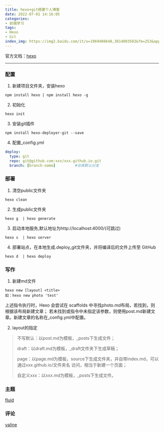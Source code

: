 ```yaml
---
title: hexo+git搭建个人博客
date: 2022-07-01 14:16:05
categories:
- 前端学习
tags:
- Hexo
- Git
index_img: https://img2.baidu.com/it/u=1969408648,3814003583&fm=253&app=138&size=w931&n=0&f=JPEG&fmt=auto?sec=1657731600&t=e24c64adf1ac37cadc237a70fc3ee967
---
```

官方文档：[hexo](https://hexo.io/zh-cn/)

---

### 配置
1. 新建项目文件夹，安装hexo
```
npm install hexo | npm install hexo -g
```

2. 初始化
```
hexo init
```

3. 安装git插件
```
npm install hexo-deployer-git --save
```

4. 配置_config.yml
```yml
deploy:
  type: git
  repo: git@github.com:xxx/xxx.github.io.git 
  branch: [branch-name]         #仓库默认分支
```

### 部署
1. 清空public文件夹
```
hexo clean                
```

2. 生成public文件夹
```
hexo g  | hexo generate   
```

3. 启动本地服务,默认地址为http://localhost:4000/(可跳过)
```
hexo s  | hexo server 
```

4. 部署站点，在本地生成.deploy_git文件夹，并将编译后的文件上传至 GitHub
```
hexo d  | hexo deploy
```

### 写作
1. 新建md文件
```
hexo new [layout] <title> 
如：hexo new photo 'test'
```
上述指令执行时，Hexo 会尝试在 scaffolds 中寻找photo.md布局，若找到，则根据该布局新建文章；
若未找到或指令中未指定该参数，则使用post.md新建文章。新建文章的名称在_config.yml中配置。


2. layout的指定
>不写默认：以post.md为模板，_posts下生成文件；
>
>draft：以draft.md为模板，_draft文件夹下生成草稿；
>
>page：以page.md为模板，source下生成文件夹，并自带index.md，可以通过xxx.github.io/文件夹名 访问，相当于新建一个页面；
>
>自定义xxx：以xxx.md为模板，_posts下生成文件。


### 主题
[fluid](https://hexo.fluid-dev.com/docs/start/)


### 评论
[valine](https://valine.js.org/quickstart.html)